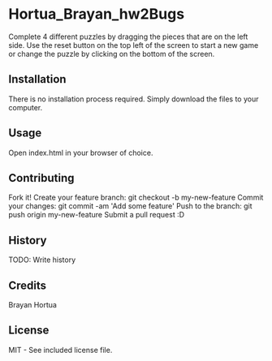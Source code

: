 # Hortua_Brayan_hw2Bugs
Complete 4 different puzzles by dragging the pieces that are on the left side. Use the reset button on the top left of the screen to start a new game or change the puzzle by clicking on the bottom of the screen.

## Installation
There is no installation process required. Simply download the files to your computer.

## Usage
Open index.html in your browser of choice.

## Contributing
Fork it!
Create your feature branch: git checkout -b my-new-feature
Commit your changes: git commit -am 'Add some feature'
Push to the branch: git push origin my-new-feature
Submit a pull request :D

## History
TODO: Write history

## Credits
Brayan Hortua

## License
MIT - See included license file.
